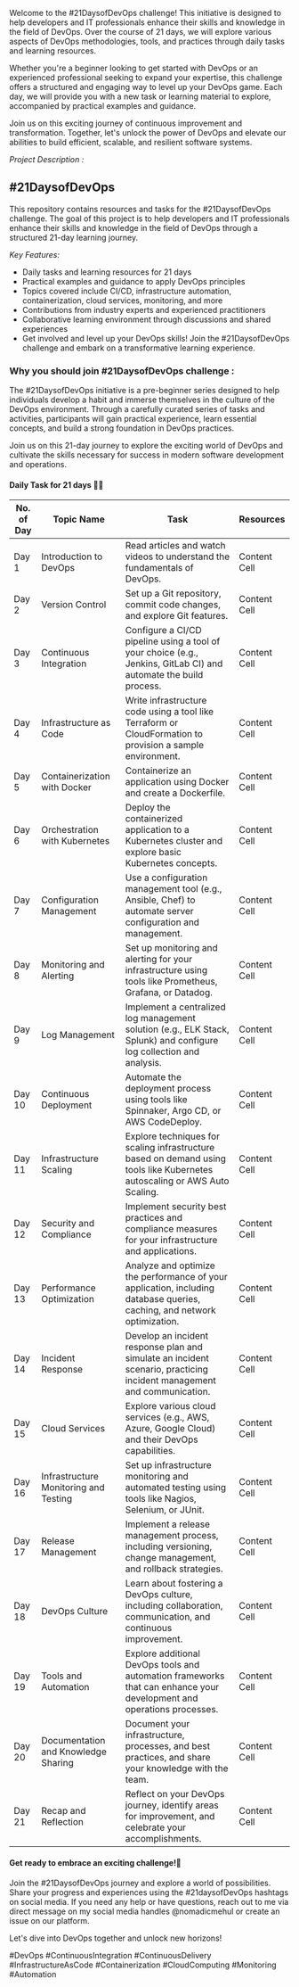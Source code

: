 Welcome to the #21DaysofDevOps challenge! This initiative is designed to help developers and IT professionals enhance their skills and knowledge in the field of DevOps. Over the course of 21 days, we will explore various aspects of DevOps methodologies, tools, and practices through daily tasks and learning resources.

Whether you're a beginner looking to get started with DevOps or an experienced professional seeking to expand your expertise, this challenge offers a structured and engaging way to level up your DevOps game. Each day, we will provide you with a new task or learning material to explore, accompanied by practical examples and guidance.

Join us on this exciting journey of continuous improvement and transformation. Together, let's unlock the power of DevOps and elevate our abilities to build efficient, scalable, and resilient software systems.

*Project Description :*

## #21DaysofDevOps

This repository contains resources and tasks for the #21DaysofDevOps challenge. The goal of this project is to help developers and IT professionals enhance their skills and knowledge in the field of DevOps through a structured 21-day learning journey.

*Key Features:*

* Daily tasks and learning resources for 21 days
* Practical examples and guidance to apply DevOps principles
* Topics covered include CI/CD, infrastructure automation, containerization, cloud services, monitoring, and more
* Contributions from industry experts and experienced practitioners
* Collaborative learning environment through discussions and shared experiences
* Get involved and level up your DevOps skills! Join the #21DaysofDevOps challenge and embark on a transformative learning experience.

### Why you should join #21DaysofDevOps challenge : 

The #21DaysofDevOps initiative is a pre-beginner series designed to help individuals develop a habit and immerse themselves in the culture of the DevOps environment. Through a carefully curated series of tasks and activities, participants will gain practical experience, learn essential concepts, and build a strong foundation in DevOps practices.

Join us on this 21-day journey to explore the exciting world of DevOps and cultivate the skills necessary for success in modern software development and operations.

#### Daily Task for 21 days 👨‍💻

| No. of Day  | Topic Name | Task  | Resources |
| ------------- | ------------- | ------------- | ------------- |
| Day 1  | Introduction to DevOps  | Read articles and watch videos to understand the fundamentals of DevOps.  | Content Cell  |
| Day 2  | Version Control  | Set up a Git repository, commit code changes, and explore Git features.  | Content Cell  |
| Day 3  | Continuous Integration  | Configure a CI/CD pipeline using a tool of your choice (e.g., Jenkins, GitLab CI) and automate the build process.  | Content Cell  |
| Day 4  | Infrastructure as Code  | Write infrastructure code using a tool like Terraform or CloudFormation to provision a sample environment.  | Content Cell  |
| Day 5  | Containerization with Docker  | Containerize an application using Docker and create a Dockerfile.  | Content Cell  |
| Day 6  | Orchestration with Kubernetes  | Deploy the containerized application to a Kubernetes cluster and explore basic Kubernetes concepts.  | Content Cell  |
| Day 7  | Configuration Management  | Use a configuration management tool (e.g., Ansible, Chef) to automate server configuration and management.  | Content Cell  |
| Day 8  | Monitoring and Alerting  | Set up monitoring and alerting for your infrastructure using tools like Prometheus, Grafana, or Datadog.  | Content Cell  |
| Day 9  | Log Management  | Implement a centralized log management solution (e.g., ELK Stack, Splunk) and configure log collection and analysis.  | Content Cell  |
| Day 10  | Continuous Deployment  | Automate the deployment process using tools like Spinnaker, Argo CD, or AWS CodeDeploy.  | Content Cell  |
| Day 11  | Infrastructure Scaling  | Explore techniques for scaling infrastructure based on demand using tools like Kubernetes autoscaling or AWS Auto Scaling.  | Content Cell  |
| Day 12  | Security and Compliance  | Implement security best practices and compliance measures for your infrastructure and applications.  | Content Cell  |
| Day 13  | Performance Optimization  | Analyze and optimize the performance of your application, including database queries, caching, and network optimization.  | Content Cell  |
| Day 14  | Incident Response  | Develop an incident response plan and simulate an incident scenario, practicing incident management and communication.  | Content Cell  |
| Day 15  | Cloud Services  | Explore various cloud services (e.g., AWS, Azure, Google Cloud) and their DevOps capabilities.  | Content Cell  |
| Day 16  | Infrastructure Monitoring and Testing  | Set up infrastructure monitoring and automated testing using tools like Nagios, Selenium, or JUnit.  | Content Cell  |
| Day 17  | Release Management  | Implement a release management process, including versioning, change management, and rollback strategies.  | Content Cell  |
| Day 18  | DevOps Culture  | Learn about fostering a DevOps culture, including collaboration, communication, and continuous improvement. | Content Cell  |
| Day 19  | Tools and Automation  | Explore additional DevOps tools and automation frameworks that can enhance your development and operations processes.  | Content Cell  |
| Day 20  | Documentation and Knowledge Sharing  | Document your infrastructure, processes, and best practices, and share your knowledge with the team.  | Content Cell  |
| Day 21  | Recap and Reflection  | Reflect on your DevOps journey, identify areas for improvement, and celebrate your accomplishments.  | Content Cell  |

#### Get ready to embrace an exciting challenge!🚀

Join the #21DaysofDevOps journey and explore a world of possibilities. Share your progress and experiences using the #21daysofDevOps hashtags on social media. If you need any help or have questions, reach out to me via direct message on my social media handles @nomadicmehul or create an issue on our platform. 

Let's dive into DevOps together and unlock new horizons!

#DevOps #ContinuousIntegration #ContinuousDelivery #InfrastructureAsCode #Containerization #CloudComputing #Monitoring #Automation
